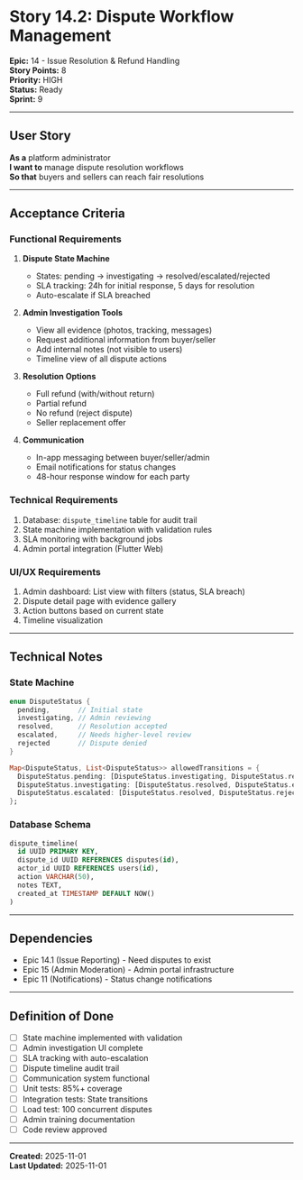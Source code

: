 # Story 14.2: Dispute Workflow Management

**Epic:** 14 - Issue Resolution & Refund Handling  
**Story Points:** 8  
**Priority:** HIGH  
**Status:** Ready  
**Sprint:** 9

---

## User Story

**As a** platform administrator  
**I want to** manage dispute resolution workflows  
**So that** buyers and sellers can reach fair resolutions

---

## Acceptance Criteria

### Functional Requirements
1. **Dispute State Machine**
   - States: pending → investigating → resolved/escalated/rejected
   - SLA tracking: 24h for initial response, 5 days for resolution
   - Auto-escalate if SLA breached
   
2. **Admin Investigation Tools**
   - View all evidence (photos, tracking, messages)
   - Request additional information from buyer/seller
   - Add internal notes (not visible to users)
   - Timeline view of all dispute actions
   
3. **Resolution Options**
   - Full refund (with/without return)
   - Partial refund
   - No refund (reject dispute)
   - Seller replacement offer
   
4. **Communication**
   - In-app messaging between buyer/seller/admin
   - Email notifications for status changes
   - 48-hour response window for each party

### Technical Requirements
1. Database: `dispute_timeline` table for audit trail
2. State machine implementation with validation rules
3. SLA monitoring with background jobs
4. Admin portal integration (Flutter Web)

### UI/UX Requirements
1. Admin dashboard: List view with filters (status, SLA breach)
2. Dispute detail page with evidence gallery
3. Action buttons based on current state
4. Timeline visualization

---

## Technical Notes

### State Machine
```dart
enum DisputeStatus {
  pending,       // Initial state
  investigating, // Admin reviewing
  resolved,      // Resolution accepted
  escalated,     // Needs higher-level review
  rejected       // Dispute denied
}

Map<DisputeStatus, List<DisputeStatus>> allowedTransitions = {
  DisputeStatus.pending: [DisputeStatus.investigating, DisputeStatus.rejected],
  DisputeStatus.investigating: [DisputeStatus.resolved, DisputeStatus.escalated],
  DisputeStatus.escalated: [DisputeStatus.resolved, DisputeStatus.rejected],
};
```

### Database Schema
```sql
dispute_timeline(
  id UUID PRIMARY KEY,
  dispute_id UUID REFERENCES disputes(id),
  actor_id UUID REFERENCES users(id),
  action VARCHAR(50),
  notes TEXT,
  created_at TIMESTAMP DEFAULT NOW()
)
```

---

## Dependencies
- Epic 14.1 (Issue Reporting) - Need disputes to exist
- Epic 15 (Admin Moderation) - Admin portal infrastructure
- Epic 11 (Notifications) - Status change notifications

---

## Definition of Done
- [ ] State machine implemented with validation
- [ ] Admin investigation UI complete
- [ ] SLA tracking with auto-escalation
- [ ] Dispute timeline audit trail
- [ ] Communication system functional
- [ ] Unit tests: 85%+ coverage
- [ ] Integration tests: State transitions
- [ ] Load test: 100 concurrent disputes
- [ ] Admin training documentation
- [ ] Code review approved

---

**Created:** 2025-11-01  
**Last Updated:** 2025-11-01
